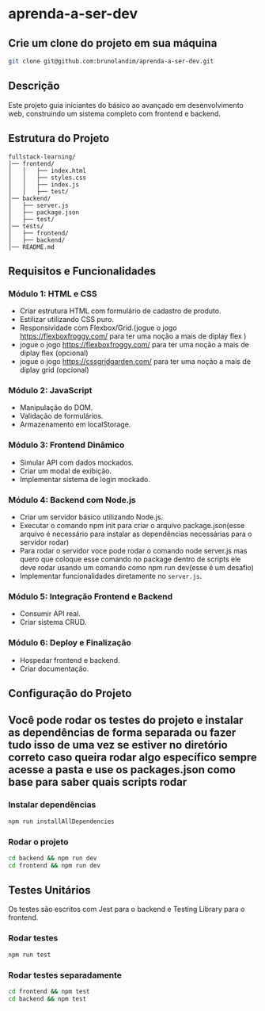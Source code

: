 # aprenda-a-ser-dev

## Crie um clone do projeto em sua máquina

```sh
git clone git@github.com:brunolandim/aprenda-a-ser-dev.git
```

## Descrição

Este projeto guia iniciantes do básico ao avançado em desenvolvimento web, construindo um sistema completo com frontend e backend.

## Estrutura do Projeto

```
fullstack-learning/
│── frontend/
│   │   ├── index.html
│   │   ├── styles.css
│   │   ├── index.js
│   │   ├── test/
│── backend/
│   ├── server.js
│   ├── package.json
│   ├── test/
│── tests/
│   ├── frontend/
│   ├── backend/
│── README.md
```

## Requisitos e Funcionalidades

### **Módulo 1: HTML e CSS**

- Criar estrutura HTML com formulário de cadastro de produto.
- Estilizar utilizando CSS puro.
- Responsividade com Flexbox/Grid.(jogue o jogo https://flexboxfroggy.com/ para ter uma noção a mais de diplay flex )
- jogue o jogo https://flexboxfroggy.com/ para ter uma noção a mais de diplay flex (opcional)
- jogue o jogo https://cssgridgarden.com/ para ter uma noção a mais de diplay grid (opcional)

### **Módulo 2: JavaScript**

- Manipulação do DOM.
- Validação de formulários.
- Armazenamento em localStorage.

### **Módulo 3: Frontend Dinâmico**

- Simular API com dados mockados.
- Criar um modal de exibição.
- Implementar sistema de login mockado.

### **Módulo 4: Backend com Node.js**

- Criar um servidor básico utilizando Node.js.
- Executar o comando npm init para criar o arquivo package.json(esse arquivo é necessário para instalar as dependências necessárias para o servidor rodar)
- Para rodar o servidor voce pode rodar o comando node server.js mas quero que coloque esse comando no package dentro de scripts ele deve rodar usando um comando como npm run dev(esse é um desafio)
- Implementar funcionalidades diretamente no `server.js`.

### **Módulo 5: Integração Frontend e Backend**

- Consumir API real.
- Criar sistema CRUD.

### **Módulo 6: Deploy e Finalização**

- Hospedar frontend e backend.
- Criar documentação.

## Configuração do Projeto

## Você pode rodar os testes do projeto e instalar as dependências de forma separada ou fazer tudo isso de uma vez se estiver no diretório correto caso queira rodar algo específico sempre acesse a pasta e use os packages.json como base para saber quais scripts rodar

### **Instalar dependências**

```sh
npm run installAllDependencies
```

### **Rodar o projeto**

```sh
cd backend && npm run dev
cd frontend && npm run dev
```

## Testes Unitários

Os testes são escritos com Jest para o backend e Testing Library para o frontend.

### **Rodar testes**

```sh
npm run test
```

### **Rodar testes separadamente**

```sh
cd frontend && npm test
cd backend && npm test
```
